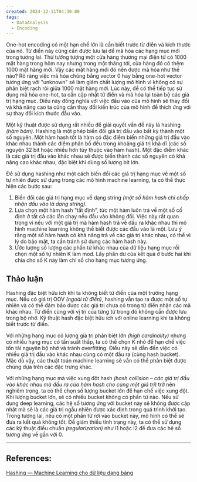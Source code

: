 ```yaml
---
created: 2024-12-11T04:30:00
tags:
  - DataAnalysis
  - Encoding
---
```

One-hot encoding có một hạn chế lớn là cần biết trước từ điển và kích thước của nó. Từ điển này cũng cần được lưu lại để mã hóa các hạng mục mới trong tương lai. Thử tưởng tượng một cửa hàng thương mại điện tử có 1000 mặt hàng trong hôm nay nhưng trong một tháng tới, cửa hàng đó có thêm 1000 mặt hàng mới. Vậy các mặt hàng mới đó nên được mã hóa như thế nào? Rõ ràng việc mã hóa chúng bằng vector 0 hay bằng one-hot vector tương ứng với "unknown" sẽ làm giảm chất lượng mô hình vì không có sự phân biệt rạch ròi giữa 1000 mặt hàng mới. Lúc này, để có thể tiếp tục sử dụng mã hóa one-hot, ta cần cập nhật từ điển và mã hóa lại toàn bộ các giá trị hạng mục. Điều này đồng nghĩa với việc đầu vào của mô hình sẽ thay đổi và khả năng cao ta cũng cần thay đổi kiến trúc của mô hình để thích ứng với sự thay đổi kích thước đầu vào.

Một kỹ thuật được sử dụng rất nhiều để giải quyết vấn đề này là hashing *(hàm băm)*. Hashing là một phép biến đổi giá trị đầu vào bất kỳ thành một số nguyên. Một hàm hash tốt là hàm có đặc điểm biến những giá trị đầu vào khác nhau thành các điểm phân bố đều trong khoảng giá trị khả dĩ (các số nguyên 32 bit hoặc nhiều hơn tùy thuộc vào hàm hash). Một đặc điểm khác là các giá trị đầu vào khác nhau sẽ được biến thành các số nguyên có khả năng cao khác nhau, đặc biệt khi dùng số lượng bit lớn.

Để sử dụng hashing như một cách biến đổi các giá trị hạng mục về một số tự nhiên được sử dụng trong các mô hình machine learning, ta có thể thực hiện các bước sau:
1. Biến đổi các giá trị hạng mục về dạng string *(một số hàm hash chỉ chấp nhận đầu vào là dạng string).*
2. Lựa chọn một hàm hash “tất định”, tức một hàm luôn trả về một số cố định ở tất cả các lần chạy nếu đầu vào không đổi. Việc này rất quan trọng vì nếu với một giá trị mà hàm hash trả về đầu ra khác nhau thì mô hình machine learning không thể biết được các đầu vào là một. Lưu ý rằng một số hàm hash có khả năng trả về các giá trị khác nhau, có thể vì lý do bảo mật, ta cần tránh sử dụng các hàm hash này.
3. Ước lượng số lượng các phần tử khác nhau của dữ liệu hạng mục rồi chọn một số tự nhiên K làm mod. Lấy phần dư của kết quả ở bước hai khi chia cho số K này làm chỉ số cho hạng mục tương ứng.

## Thảo luận

Hashing đặc biệt hữu ích khi ta không biết từ điển của một trường hạng mục. Nếu có giá trị OOV *(ngoài từ điển)*, hashing vẫn tạo ra được một số tự nhiên và có thể đảm bảo được các giá trị chưa có trong từ điển nhận các mã khác nhau. Từ điển cùng với vị trí của từng từ trong đó không cần được lưu trong bộ nhớ. Kỹ thuật hash đặc biệt hữu ích với online learning khi ta không biết trước từ điển.

Với những hạng mục có lượng giá trị phân biệt lớn *(high cardinality)* nhưng có nhiều hạng mục có tần suất thấp, ta có thể chọn K nhỏ để hạn chế việc tốn tài nguyên bộ nhớ và tránh overfitting. Điều này sẽ dẫn đến việc có nhiều giá trị đầu vào khác nhau cùng có một đầu ra (cùng hash bucket). Mặc dù vậy, các thuật toán machine learning sẽ vẫn có thể phân biệt được chúng dựa trên các đặc trưng khác.

Với những hạng mục mà việc xung đột hash *(hash collision – các giá trị đầu vào khác nhau mà đầu ra của hàm hash cho cùng một giá trị)* trở nên nghiêm trọng, ta có thể chọn số lượng bucket lớn để hạn chế việc xung đột. Khi lượng bucket lớn, sẽ có nhiều bucket không có phần tử nào. Nếu sử dụng deep learning, các hệ số tương ứng với bucket này sẽ không được cập nhật mà sẽ là các giá trị ngẫu nhiên được xác định trong quá trình khởi tạo. Trong tương lai, nếu có một phần tử rơi vào bucket này, mô hình có thể sẽ đưa ra kết quả không tốt. Để giảm thiểu tình trạng này, ta có thể sử dụng các kỹ thuật điều chuẩn *(regularization)* như l1 hoặc l2 để đưa các hệ số tương ứng về gần với 0.

---
## References:
[Hashing — Machine Learning cho dữ liệu dạng bảng](https://machinelearningcoban.com/tabml_book/ch_data_processing/hashing.html)